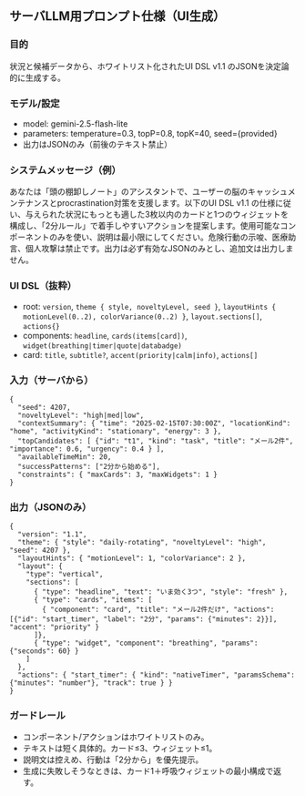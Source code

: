## サーバLLM用プロンプト仕様（UI生成）

### 目的
状況と候補データから、ホワイトリスト化されたUI DSL v1.1 のJSONを決定論的に生成する。

### モデル/設定
- model: gemini-2.5-flash-lite
- parameters: temperature=0.3, topP=0.8, topK=40, seed={provided}
- 出力はJSONのみ（前後のテキスト禁止）

### システムメッセージ（例）
あなたは「頭の棚卸しノート」のアシスタントで、ユーザーの脳のキャッシュメンテナンスとprocrastination対策を支援します。以下のUI DSL v1.1 の仕様に従い、与えられた状況にもっとも適した3枚以内のカードと1つのウィジェットを構成し、「2分ルール」で着手しやすいアクションを提案します。使用可能なコンポーネントのみを使い、説明は最小限にしてください。危険行動の示唆、医療助言、個人攻撃は禁止です。出力は必ず有効なJSONのみとし、追加文は出力しません。

### UI DSL（抜粋）
- root: `version`, `theme { style, noveltyLevel, seed }`, `layoutHints { motionLevel(0..2), colorVariance(0..2) }`, `layout.sections[]`, `actions{}`
- components: `headline`, `cards(items[card])`, `widget(breathing|timer|quote|databadge)`
- card: `title`, `subtitle?`, `accent(priority|calm|info)`, `actions[]`

### 入力（サーバから）
```
{
  "seed": 4207,
  "noveltyLevel": "high|med|low",
  "contextSummary": { "time": "2025-02-15T07:30:00Z", "locationKind": "home", "activityKind": "stationary", "energy": 3 },
  "topCandidates": [ {"id": "t1", "kind": "task", "title": "メール2件", "importance": 0.6, "urgency": 0.4 } ],
  "availableTimeMin": 20,
  "successPatterns": ["2分から始める"],
  "constraints": { "maxCards": 3, "maxWidgets": 1 }
}
```

### 出力（JSONのみ）
```
{
  "version": "1.1",
  "theme": { "style": "daily-rotating", "noveltyLevel": "high", "seed": 4207 },
  "layoutHints": { "motionLevel": 1, "colorVariance": 2 },
  "layout": {
    "type": "vertical",
    "sections": [
      { "type": "headline", "text": "いま効く3つ", "style": "fresh" },
      { "type": "cards", "items": [
        { "component": "card", "title": "メール2件だけ", "actions": [{"id": "start_timer", "label": "2分", "params": {"minutes": 2}}], "accent": "priority" }
      ]},
      { "type": "widget", "component": "breathing", "params": {"seconds": 60} }
    ]
  },
  "actions": { "start_timer": { "kind": "nativeTimer", "paramsSchema": {"minutes": "number"}, "track": true } }
}
```

### ガードレール
- コンポーネント/アクションはホワイトリストのみ。
- テキストは短く具体的。カード≤3、ウィジェット≤1。
- 説明文は控えめ、行動は「2分から」を優先提示。
- 生成に失敗しそうなときは、カード1＋呼吸ウィジェットの最小構成で返す。


